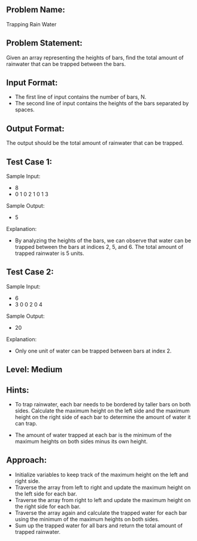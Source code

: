 ## Problem Name:
Trapping Rain Water

## Problem Statement:
Given an array representing the heights of bars, find the total amount of rainwater that can be trapped between the bars.



## Input Format:
- The first line of input contains the number of bars, N.
- The second line of input contains the heights of the bars separated by spaces.

## Output Format:
The output should be the total amount of rainwater that can be trapped.

## Test Case 1:
Sample Input:
- 8
- 0 1 0 2 1 0 1 3

Sample Output:
- 5

Explanation:
- By analyzing the heights of the bars, we can observe that water can be trapped between the bars at indices 2, 5, and 6. The total amount of trapped rainwater is 5 units.

## Test Case 2:
Sample Input:
- 6
- 3 0 0 2 0 4

Sample Output:
- 20

Explanation:
- Only one unit of water can be trapped between bars at index 2.

## Level: Medium

## Hints:
- To trap rainwater, each bar needs to be bordered by taller bars on both sides.
Calculate the maximum height on the left side and the maximum height on the right side of each bar to determine the amount of water it can trap.

- The amount of water trapped at each bar is the minimum of the maximum heights on both sides minus its own height.

## Approach:
- Initialize variables to keep track of the maximum height on the left and right side.
- Traverse the array from left to right and update the maximum height on the left side for each bar.
- Traverse the array from right to left and update the maximum height on the right side for each bar.
- Traverse the array again and calculate the trapped water for each bar using the minimum of the maximum heights on both sides.
- Sum up the trapped water for all bars and return the total amount of trapped rainwater.

